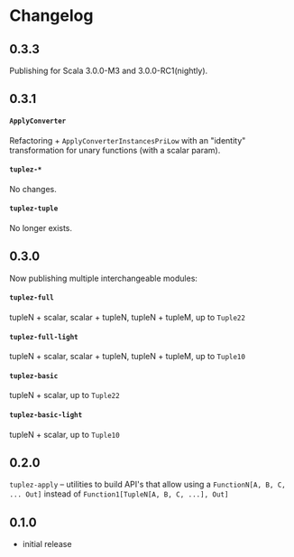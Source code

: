 # Changelog

## 0.3.3

Publishing for Scala 3.0.0-M3 and 3.0.0-RC1(nightly).

## 0.3.1

#### `ApplyConverter`

Refactoring + `ApplyConverterInstancesPriLow` with an "identity" transformation for unary functions (with a scalar param).

#### `tuplez-*`

No changes.

#### `tuplez-tuple`

No longer exists.

## 0.3.0

Now publishing multiple interchangeable modules:

#### `tuplez-full`
tupleN + scalar, scalar + tupleN, tupleN + tupleM, up to `Tuple22`

#### `tuplez-full-light`
tupleN + scalar, scalar + tupleN, tupleN + tupleM, up to `Tuple10`

#### `tuplez-basic`
tupleN + scalar, up to `Tuple22`

#### `tuplez-basic-light`
tupleN + scalar, up to `Tuple10`

## 0.2.0

`tuplez-apply` – utilities to build API's that allow using a `FunctionN[A, B, C, ... Out]` instead of `Function1[TupleN[A, B, C, ...], Out]`  

## 0.1.0

* initial release
